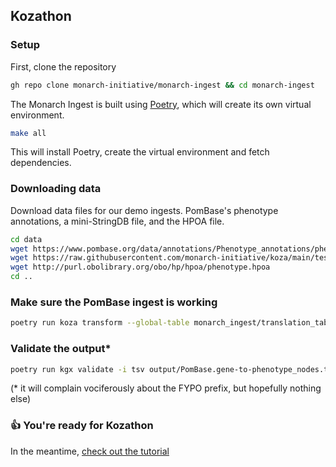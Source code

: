 ## Kozathon

### Setup

First, clone the repository

```bash
gh repo clone monarch-initiative/monarch-ingest && cd monarch-ingest
```

The Monarch Ingest is built using [Poetry](https://python-poetry.org), which will create its own virtual environment.

```bash
make all
```

This will install Poetry, create the virtual environment and fetch dependencies.

### Downloading data

Download data files for our demo ingests. PomBase's phenotype annotations, a mini-StringDB file, and the HPOA file.

```bash
cd data
wget https://www.pombase.org/data/annotations/Phenotype_annotations/phenotype_annotations.pombase.phaf.gz
wget https://raw.githubusercontent.com/monarch-initiative/koza/main/tests/resources/source-files/string.tsv
wget http://purl.obolibrary.org/obo/hp/hpoa/phenotype.hpoa
cd ..
```

### Make sure the PomBase ingest is working

```bash
poetry run koza transform --global-table monarch_ingest/translation_table.yaml --source monarch_ingest/pombase/metadata.yaml --output-format tsv  
```

### Validate the output*

```bash
poetry run kgx validate -i tsv output/PomBase.gene-to-phenotype_nodes.tsv output/PomBase.gene-to-phenotype_edges.tsv 
```

(* it will complain vociferously about the FYPO prefix, but hopefully nothing else)

### 👍 You're ready for Kozathon

In the meantime, [check out the tutorial](../tutorials/configure-ingest.md)
